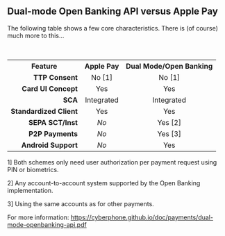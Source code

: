 ## Dual-mode Open Banking API versus Apple Pay

The following table shows a few core characteristics.  There is (of course) much more
to this...

&nbsp;

<table>
    <tr><th>Feature</th><th>Apple Pay</th><th>Dual Mode/Open Banking</th></tr>
    <tr><td align="right"><b>TTP Consent</b></td><td align="center">No [1]</td><td align="center">No [1]</td></tr>
    <tr><td align="right"><b>Card UI Concept</b></td><td align="center">Yes</td><td align="center">Yes</td></tr>
    <tr><td align="right"><b>SCA</b></td><td align="center">Integrated</td><td align="center">Integrated</td></tr>
    <tr><td align="right"><b>Standardized Client</b></td><td align="center">Yes</td><td align="center">Yes</td></tr>
    <tr><td align="right"><b>SEPA SCT/Inst</b></td><td align="center"><i>No</i></td><td align="center">Yes [2]</td></tr>
    <tr><td align="right"><b>P2P Payments</b></td><td align="center"><i>No</i></td><td align="center">Yes [3]</td></tr>
    <tr><td align="right"><b>Android Support</b></td><td align="center"><i>No</i></td><td align="center">Yes</td></tr>
</table>

1] Both schemes only need user authorization per payment request using PIN or biometrics.

2] Any account-to-account system supported by the Open Banking implementation.

3] Using the same accounts as for other payments.

For more information: https://cyberphone.github.io/doc/payments/dual-mode-openbanking-api.pdf
